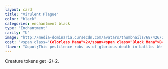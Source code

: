 ```yaml
---
layout: card
title: "Virulent Plague"
color: "black"
categories: enchantment black
type: "Enchantment"
rarity: "U"
image: "http://media-dominaria.cursecdn.com/avatars/thumbnails/68/426/200/283/635618488508670004.png"
cost: "<span class="Colorless Mana">2</span><span class="Black Mana">B</span>"
flavor: "&quot;This pestilence robs us of glorious death in battle. We starve to death with full bellies and drown trying to slake our unnatural thirst.&quot;"
---
```


Creature tokens get -2/-2.
